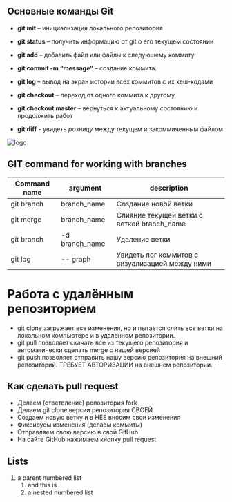 ## Основные команды Git
+ **git init** – инициализация локального репозитория
+ **git status** – получить информацию от git о его текущем состоянии
+ **git add** – добавить файл или файлы к следующему коммиту
+ **git commit -m “message”** – создание коммита.
+ **git log** – вывод на экран истории всех коммитов с их хеш-кодами
+ **git checkout** – переход от одного коммита к другому

 + **git checkout master** – вернуться к актуальному состоянию и продолжить работ
 
+ **git diff**  - увидеть *разницу* между текущем и закоммиченным файлом

![logo](..\images\Cat.png)
## GIT command for working with branches
|Command name |argument   |description|
|----------|-----------|------------|
|git branch    |branch_name      |Создание новой ветки      |
|git merge  |branch_name| Слияние текущей ветки с веткой branch_name|
|git branch| -d branch_name |Удаление ветки|
|git log | -- graph |Увидеть лог коммитов с визуализацией между ними     |

# Работа с удалённым репозиторием
* git clone загружает все изменения, но и пытается слить все ветки на локальном компьютере и в удаленном репозитории.
* git pull позволяет скачать все 
из текущего репозитория и автоматически сделать merge с нашей версией
* git push позволяет отправить нашу версию репозитория на внешний репозиторий. ТРЕБУЕТ АВТОРИЗАЦИИ на внешнем репозитории.

## Как сделать pull request
* Делаем   (ответвление) репозитория fork
* Делаем git clone   версии репозитория СВОЕЙ
* Создаем новую ветку и в НЕЕ вносим свои изменения
* Фиксируем изменения (делаем коммиты)
* Отправляем свою версию в свой GitHub
* На сайте GitHub нажимаем кнопку pull request

## Lists
1. a parent numbered list
   1. and this is
   1. a nested numbered list